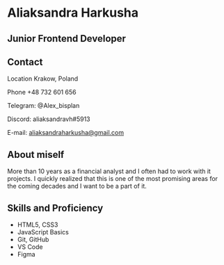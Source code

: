 # Aliaksandra Harkusha
## Junior Frontend Developer
## Contact
Location Krakow, Poland

Phone +48 732 601 656

Telegram: @Alex_bisplan

Discord: aliaksandravh#5913

E-mail: aliaksandraharkusha@gmail.com

## About miself
More than 10 years as a financial analyst and I often had to work with it projects. I quickly realized that this is one of the most promising areas for the coming decades and I want to be a part of it.

## Skills and Proficiency
* HTML5, CSS3
* JavaScript Basics
* Git, GitHub
* VS Code
* Figma
